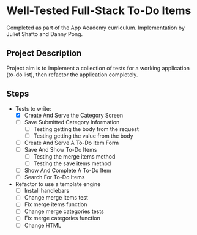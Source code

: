 # Well-Tested Full-Stack To-Do Items
Completed as part of the App Academy curriculum. Implementation by Juliet Shafto and Danny Pong.

## Project Description
Project aim is to implement a collection of tests for a working application (to-do list), then refactor the application completely.

## Steps
- Tests to write:
    - [x] Create And Serve the Category Screen
    - [ ] Save Submitted Category Information
        - [ ] Testing getting the body from the request
        - [ ] Testing getting the value from the body
    - [ ] Create And Serve A To-Do Item Form
    - [ ] Save And Show To-Do Items
        - [ ] Testing the merge items method
        - [ ] Testing the save items method
    - [ ] Show And Complete A To-Do Item
    - [ ] Search For To-Do Items
- Refactor to use a template engine
    - [ ] Install handlebars
    - [ ] Change merge items test
    - [ ] Fix merge items function
    - [ ] Change merge categories tests
    - [ ] Fix merge categories function
    - [ ] Change HTML
